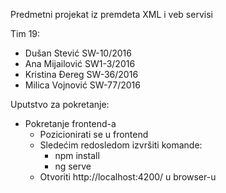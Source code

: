 Predmetni projekat iz premdeta XML i veb servisi

Tim 19:
 - Dušan Stević SW-10/2016
 - Ana Mijailović SW1-3/2016
 - Kristina Đereg SW-36/2016
 - Milica Vojnović SW-77/2016


 Uputstvo za pokretanje:

  - Pokretanje frontend-a
      - Pozicionirati se u frontend
      - Sledećim redosledom izvršiti komande:
        - npm install
        - ng serve
      - Otvoriti http://localhost:4200/ u browser-u
        

